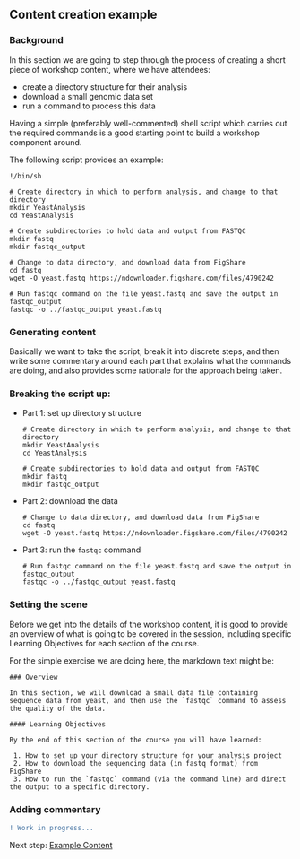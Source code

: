 ## Content creation example


### Background

In this section we are going to step through the process of creating a short piece of workshop content, where we have attendees:

 - create a directory structure for their analysis
 - download a small genomic data set
 - run a command to process this data 

Having a simple (preferably well-commented) shell script which carries out the required commands is a good starting point to build a workshop component around.

The following script provides an example:

```
!/bin/sh

# Create directory in which to perform analysis, and change to that directory
mkdir YeastAnalysis
cd YeastAnalysis

# Create subdirectories to hold data and output from FASTQC
mkdir fastq
mkdir fastqc_output

# Change to data directory, and download data from FigShare
cd fastq
wget -O yeast.fastq https://ndownloader.figshare.com/files/4790242

# Run fastqc command on the file yeast.fastq and save the output in fastqc_output
fastqc -o ../fastqc_output yeast.fastq
```

### Generating content

Basically we want to take the script, break it into discrete steps, and then write some commentary around each part that explains what the commands are doing, and also provides some rationale for the approach being taken.

### Breaking the script up:

 - Part 1: set up directory structure

    ```
    # Create directory in which to perform analysis, and change to that directory
    mkdir YeastAnalysis
    cd YeastAnalysis

    # Create subdirectories to hold data and output from FASTQC
    mkdir fastq
    mkdir fastqc_output
    ```

- Part 2: download the data

    ```
    # Change to data directory, and download data from FigShare
    cd fastq
    wget -O yeast.fastq https://ndownloader.figshare.com/files/4790242
    ```

- Part 3: run the `fastqc` command

    ```
    # Run fastqc command on the file yeast.fastq and save the output in fastqc_output
    fastqc -o ../fastqc_output yeast.fastq
    ```

### Setting the scene

Before we get into the details of the workshop content, it is good to provide an overview of what is going to be covered in the session, including specific Learning Objectives for each section of the course.

For the simple exercise we are doing here, the markdown text might be:

```
### Overview

In this section, we will download a small data file containing sequence data from yeast, and then use the `fastqc` command to assess the quality of the data.

#### Learning Objectives

By the end of this section of the course you will have learned:

 1. How to set up your directory structure for your analysis project
 2. How to download the sequencing data (in fastq format) from FigShare
 3. How to run the `fastqc` command (via the command line) and direct the output to a specific directory.
```

### Adding commentary

```diff
! Work in progress...
```

Next step: [Example Content](https://github.com/genomicsaotearoa/ga-workshop-tutorial/tree/main/3.ExampleContent)
